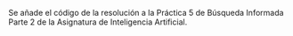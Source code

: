 Se añade el código de la resolución a la Práctica 5 de Búsqueda Informada Parte 2 de la Asignatura de Inteligencia Artificial.

